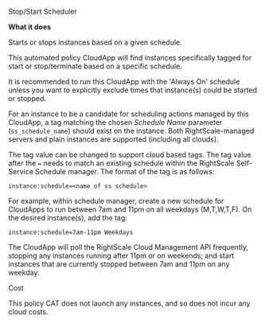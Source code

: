 Stop/Start Scheduler

**What it does**

Starts or stops instances based on a given schedule.

This automated policy CloudApp will find instances specifically tagged
for start or stop/terminate based on a specific schedule.

It is recommended to run this CloudApp with the 'Always On' schedule
unless you want to explicitly exclude times that instance(s) could be started or stopped.

For an instance to be a candidate for scheduling actions managed by this CloudApp,
a tag matching the chosen *Schedule Name* parameter (`ss_schedule_name`) should exist on the instance.
Both RightScale-managed servers and plain instances are supported (including all clouds).

The tag value can be changed to support cloud based tags.  The tag value after the `=` needs to match an existing schedule within the RightScale Self-Service Schedule manager.
The format of the tag is as follows:

    instance:schedule=<name of ss schedule>

For example, within schedule manager, create a new schedule for CloudApps to
run between 7am and 11pm on all weekdays (M,T,W,T,F).
On the desired instance(s), add the tag:

    instance:schedule=7am-11pm Weekdays

The CloudApp will poll the RightScale Cloud Management API frequently, stopping
any instances running after 11pm or on weekends; and start instances that are
currently stopped between 7am and 11pm on any weekday.


Cost

This policy CAT does not launch any instances, and so does not incur any cloud costs.
